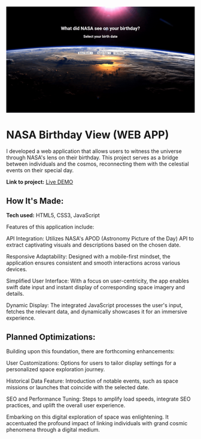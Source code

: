 ![](https://github.com/IvaneKishko/nasa-api/blob/main/Nasa.gif)

# NASA Birthday View (WEB APP)

I developed a web application that allows users to witness the universe through NASA's lens on their birthday. This project serves as a bridge between individuals and the cosmos, reconnecting them with the celestial events on their special day.

**Link to project:** [Live DEMO](https://ivane-kishko-nasa-api.netlify.app/)

## How It's Made:

**Tech used:**  HTML5, CSS3, JavaScript

Features of this application include:

API Integration: Utilizes NASA's APOD (Astronomy Picture of the Day) API to extract captivating visuals and descriptions based on the chosen date.

Responsive Adaptability: Designed with a mobile-first mindset, the application ensures consistent and smooth interactions across various devices.

Simplified User Interface: With a focus on user-centricity, the app enables swift date input and instant display of corresponding space imagery and details.

Dynamic Display: The integrated JavaScript processes the user's input, fetches the relevant data, and dynamically showcases it for an immersive experience.

## Planned Optimizations:

Building upon this foundation, there are forthcoming enhancements:

User Customizations: Options for users to tailor display settings for a personalized space exploration journey.

Historical Data Feature: Introduction of notable events, such as space missions or launches that coincide with the selected date.

SEO and Performance Tuning: Steps to amplify load speeds, integrate SEO practices, and uplift the overall user experience.

Embarking on this digital exploration of space was enlightening. It accentuated the profound impact of linking individuals with grand cosmic phenomena through a digital medium.
